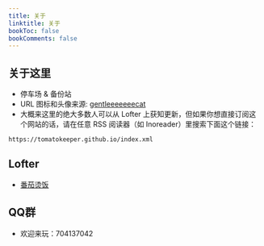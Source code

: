 ```yaml
---
title: 关于
linktitle: 关于
bookToc: false
bookComments: false
---
```


## **关于这里**
- 停车场 & 备份站
- URL 图标和头像来源: [gentleeeeeeecat](https://www.instagram.com/gentleeeeeeecat/)
- 大概来这里的绝大多数人可以从 Lofter 上获知更新，但如果你想直接订阅这个网站的话，请在任意 RSS 阅读器（如 Inoreader）里搜索下面这个链接：

```
https://tomatokeeper.github.io/index.xml
```

## **Lofter**
- [番茄烫饭](https://tomatohotrice.lofter.com/)

## **QQ群**
- 欢迎来玩：704137042
